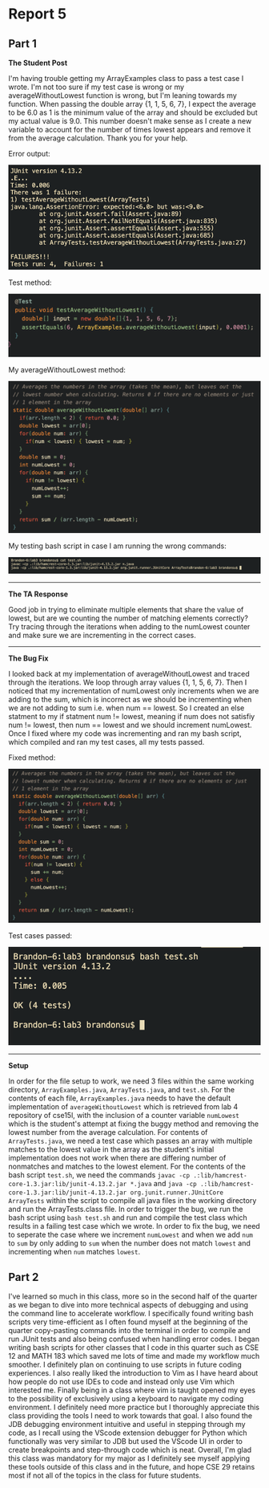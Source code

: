 # Report 5
## Part 1
**The Student Post**

I'm having trouble getting my ArrayExamples class to pass a test case I wrote. I'm not too sure if my test case is wrong or my averageWithoutLowest function is wrong, but I'm leaning towards my function. When passing the double array {1, 1, 5, 6, 7}, I expect the average to be 6.0 as 1 is the minimum value of the array and should be excluded but my actual value is 9.0. This number doesn't make sense as I create a new variable to account for the number of times lowest appears and remove it from the average calculation. Thank you for your help.

Error output:

![symptom](symptom.png)

Test method:

![testmethod](testmethod.png)

My averageWithoutLowest method:

![method](method.png)

My testing bash script in case I am running the wrong commands:

![bash](bash.png)

---
**The TA Response**

Good job in trying to eliminate multiple elements that share the value of lowest, but are we counting the number of matching elements correctly? Try tracing through the iterations when adding to the numLowest counter and make sure we are incrementing in the correct cases. 

---
**The Bug Fix**

I looked back at my implementation of averageWithoutLowest and traced through the iterations. We loop through array values {1, 1, 5, 6, 7}. Then I noticed that my incrementation of numLowest only increments when we are adding to the sum, which is incorrect as we should be incrementing when we are not adding to sum i.e. when num == lowest. So I created an else statment to my if statment num != lowest, meaning if num does not satisfiy num != lowest, then num == lowest and we should increment numLowest. Once I fixed where my code was incrementing and ran my bash script, which compiled and ran my test cases, all my tests passed.

Fixed method:

![fixedmethod](fixedmethod.png)

Test cases passed:

![fixedsymptom](fixedsymptom.png)

---
**Setup**

In order for the file setup to work, we need 3 files within the same working directory, `ArrayExamples.java`, `ArrayTests.java`, and `test.sh`. For the contents of each file, `ArrayExamples.java` needs to have the default implementation of `averageWithoutLowest` which is retrieved from lab 4 repository of cse15l, with the inclusion of a counter variable `numLowest` which is the student's attempt at fixing the buggy method and removing the lowest number from the average calculation. For contents of `ArrayTests.java`, we need a test case which passes an array with multiple matches to the lowest value in the array as the student's initial implementation does not work when there are differing number of nonmatches and matches to the lowest element. For the contents of the bash script `test.sh`, we need the commands `javac -cp .:lib/hamcrest-core-1.3.jar:lib/junit-4.13.2.jar *.java` and `java -cp .:lib/hamcrest-core-1.3.jar:lib/junit-4.13.2.jar org.junit.runner.JUnitCore ArrayTests` within the script to compile all java files in the working directory and run the ArrayTests.class file. In order to trigger the bug, we run the bash script using `bash test.sh` and run and compile the test class which results in a failing test case which we wrote. In order to fix the bug, we need to seperate the case where we increment `numLowest` and when we add `num` to `sum` by only adding to `sum` when the number does not match `lowest` and incrementing when `num` matches `lowest`.

## Part 2
I've learned so much in this class, more so in the second half of the quarter as we began to dive into more technical aspects of debugging and using the command line to accelerate workflow. I specifically found writing bash scripts very time-efficient as I often found myself at the beginning of the quarter copy-pasting commands into the terminal in order to compile and run JUnit tests and also being confused when handling error codes. I began writing bash scripts for other classes that I code in this quarter such as CSE 12 and MATH 183 which saved me lots of time and made my workflow much smoother. I definitely plan on continuing to use scripts in future coding experiences. I also really liked the introduction to Vim as I have heard about how people do not use IDEs to code and instead only use Vim which interested me. Finally being in a class where vim is taught opened my eyes to the possibility of exclusively using a keyboard to navigate my coding environment. I definitely need more practice but I thoroughly appreciate this class providing the tools I need to work towards that goal. I also found the JDB debugging environment intuitive and useful in stepping through my code, as I recall using the VScode extension debugger for Python which functionally was very similar to JDB but used the VScode UI in order to create breakpoints and step-through code which is neat. Overall, I'm glad this class was mandatory for my major as I definitely see myself applying these tools outside of this class and in the future, and hope CSE 29 retains most if not all of the topics in the class for future students.

